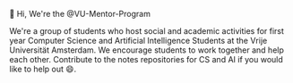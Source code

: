 👋 Hi, We're the @VU-Mentor-Program

We're a group of students who host social and academic activities for first year Computer Science and Artificial Intelligence Students at the Vrije Universität Amsterdam.
We encourage students to work together and help each other.
Contribute to the notes repositories for CS and AI if you would like to help out 😄.
